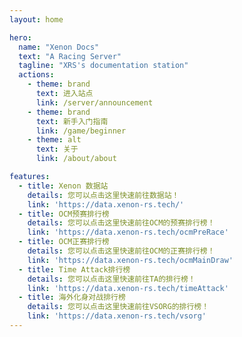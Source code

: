 ```yaml
---
layout: home

hero:
  name: "Xenon Docs"
  text: "A Racing Server"
  tagline: "XRS's documentation station"
  actions:
    - theme: brand
      text: 进入站点
      link: /server/announcement
    - theme: brand
      text: 新手入门指南
      link: /game/beginner
    - theme: alt
      text: 关于
      link: /about/about

features:
  - title: Xenon 数据站
    details: 您可以点击这里快速前往数据站！
    link: 'https://data.xenon-rs.tech/'
  - title: OCM预赛排行榜
    details: 您可以点击这里快速前往OCM的预赛排行榜！
    link: 'https://data.xenon-rs.tech/ocmPreRace'
  - title: OCM正赛排行榜
    details: 您可以点击这里快速前往OCM的正赛排行榜！
    link: 'https://data.xenon-rs.tech/ocmMainDraw'
  - title: Time Attack排行榜
    details: 您可以点击这里快速前往TA的排行榜！
    link: 'https://data.xenon-rs.tech/timeAttack'
  - title: 海外化身对战排行榜
    details: 您可以点击这里快速前往VSORG的排行榜！
    link: 'https://data.xenon-rs.tech/vsorg'
---
```


